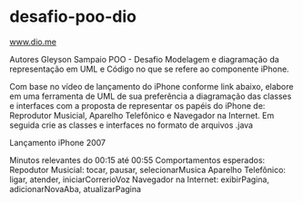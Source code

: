 # desafio-poo-dio
www.dio.me

Autores
Gleyson Sampaio
POO - Desafio
Modelagem e diagramação da representação em UML e Código no que se refere ao componente iPhone.

Com base no vídeo de lançamento do iPhone conforme link abaixo, elabore em uma ferramenta de UML de sua preferência a diagramação das classes e interfaces com a proposta de representar os papéis do iPhone de: Reprodutor Musicial, Aparelho Telefônico e Navegador na Internet. Em seguida crie as classes e interfaces no formato de arquivos .java

Lançamento iPhone 2007

Minutos relevantes do 00:15 até 00:55
Comportamentos esperados:
Repodutor Musicial: tocar, pausar, selecionarMusica
Aparelho Telefônico: ligar, atender, iniciarCorrerioVoz
Navegador na Internet: exibirPagina, adicionarNovaAba, atualizarPagina
